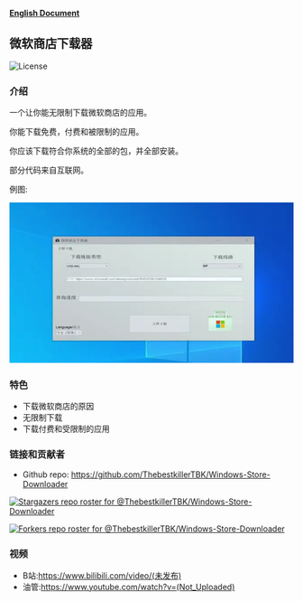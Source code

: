 **[English Document](../Readme.md)**


## 微软商店下载器

![License](https://img.shields.io/badge/License-LGPL-green.svg)
### 介绍
一个让你能无限制下载微软商店的应用。

你能下载免费，付费和被限制的应用。

你应该下载符合你系统的全部的包，并全部安装。

部分代码来自互联网。

例图:

![image](cn.webp)

### 特色
* 下载微软商店的原因
* 无限制下载
* 下载付费和受限制的应用

### 链接和贡献者
* Github repo: https://github.com/ThebestkillerTBK/Windows-Store-Downloader

[![Stargazers repo roster for @ThebestkillerTBK/Windows-Store-Downloader](https://reporoster.com/stars/ThebestkillerTBK/Windows-Store-Downloader)](https://github.com/ThebestkillerTBK/Windows-Store-Downloader/stargazers)

[![Forkers repo roster for @ThebestkillerTBK/Windows-Store-Downloader](https://reporoster.com/forks/ThebestkillerTBK/Windows-Store-Downloader)](https://github.com/ThebestkillerTBK/Windows-Store-Downloader/network/members)

### 视频
* B站:https://www.bilibili.com/video/(未发布)
* 油管:https://www.youtube.com/watch?v=(Not_Uploaded)
